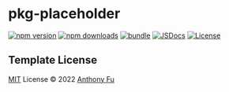 # pkg-placeholder

[![npm version][npm-version-src]][npm-version-href]
[![npm downloads][npm-downloads-src]][npm-downloads-href]
[![bundle][bundle-src]][bundle-href]
[![JSDocs][jsdocs-src]][jsdocs-href]
[![License][license-src]][license-href]

<!-- Badges -->

[npm-version-src]: https://img.shields.io/npm/v/pkg-placeholder?style=flat&colorA=080f12&colorB=6e70d4
[npm-version-href]: https://npmjs.com/package/pkg-placeholder
[npm-downloads-src]: https://img.shields.io/npm/dm/pkg-placeholder?style=flat&colorA=080f12&colorB=6e70d4
[npm-downloads-href]: https://npmjs.com/package/pkg-placeholder
[bundle-src]: https://img.shields.io/bundlephobia/minzip/pkg-placeholder?style=flat&colorA=080f12&colorB=6e70d4&label=minzip
[bundle-href]: https://bundlephobia.com/result?p=pkg-placeholder
[license-src]: https://img.shields.io/github/license/murongg/pkg-placeholder.svg?style=flat&colorA=080f12&colorB=6e70d4
[license-href]: https://github.co/pkg-placeholder/blob/main/LICENSE
[jsdocs-src]: https://img.shields.io/badge/jsdocs-reference-080f12?style=flat&colorA=080f12&colorB=6e70d4
[jsdocs-href]: https://www.jsdocs.io/package/pkg-placeholder

## Template License

[MIT](./LICENSE) License © 2022 [Anthony Fu](https://github.com/antfu)
